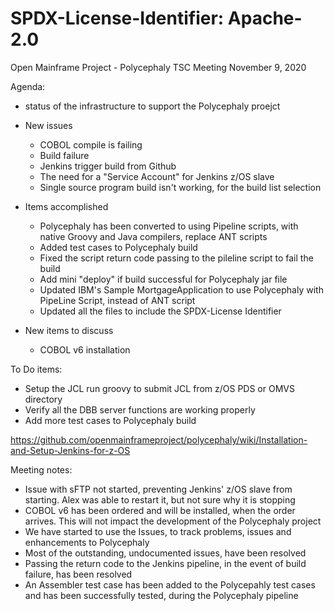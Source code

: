 # SPDX-License-Identifier: Apache-2.0 
Open Mainframe Project - Polycephaly
TSC Meeting
November 9, 2020


Agenda:
- status of the infrastructure to support the Polycephaly proejct
- New issues
	- COBOL compile is failing
	- Build failure
	- Jenkins trigger build from Github
	- The need for a "Service Account" for Jenkins z/OS slave
	- Single source program build isn't working, for the build list selection

- Items accomplished
	- Polycephaly has been converted to using Pipeline scripts, with native Groovy and Java compilers, replace ANT scripts
	- Added test cases to Polycephaly build 
	- Fixed the script return code passing to the pileline script to fail the build
	- Add mini "deploy" if build successful for Polycephaly jar file
	- Updated IBM's Sample MortgageApplication to use Polycephaly with PipeLine Script, instead of ANT script
	- Updated all the files to include the SPDX-License Identifier

- New items to discuss
	- COBOL v6 installation 
	
To Do items:
- Setup the JCL run groovy to submit JCL from z/OS PDS or OMVS directory 
- Verify all the DBB server functions are working properly
- Add more test cases to Polycephaly build



https://github.com/openmainframeproject/polycephaly/wiki/Installation-and-Setup-Jenkins-for-z-OS

Meeting notes:
- Issue with sFTP not started, preventing Jenkins' z/OS slave from starting. Alex was able to restart it, but not sure why it is stopping
- COBOL v6 has been ordered and will be installed, when the order arrives. This will not impact the development of the Polycephaly project
- We have started to use the Issues, to track problems, issues and enhancements to Polycephaly
- Most of the outstanding, undocumented issues, have been resolved
- Passing the return code to the Jenkins pipeline, in the event of build failure, has been resolved
- An Assembler test case has been added to the Polycepahly test cases and has been successfully tested, during the Polycephaly pipeline



